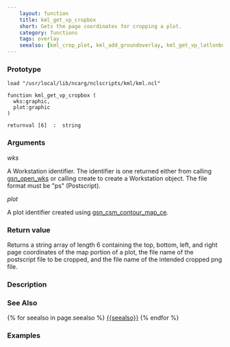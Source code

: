 ```yaml
---
    layout: function
    title: kml_get_vp_cropbox
    short: Gets the page coordinates for cropping a plot.
    category: functions  
    tags: overlay
    seealso: [kml_crop_plot, kml_add_groundoverlay, kml_get_vp_latlonbox]
---
```


### Prototype

<pre><code>load "/usr/local/lib/ncarg/nclscripts/kml/kml.ncl"

function kml_get_vp_cropbox (
  wks:graphic,
  plot:graphic
)

returnval [6]  :  string
</code></pre>

### Arguments
*wks*

A Workstation identifier. The identifier is one returned either from calling [gsn_open_wks](http://ncl.ucar.edu/Document/Graphics/Interfaces/gsn_open_wks.shtml) or calling create to create a Workstation object. The file format must be "ps" (Postscript).

*plot*

A plot identifier created using [gsn_csm_contour_map_ce](http://ncl.ucar.edu/Document/Graphics/Interfaces/gsn_csm_contour_map_ce.shtml).

### Return value

Returns a string array of length 6 containing the top, bottom, left, and right page coordinates of the map portion of a plot, the file name of the postscript file to be cropped, and the file name of the intended cropped png file.

### Description

### See Also

{% for seealso in page.seealso %}
[{{seealso}}]({{site.base_url}}functions/{{seealso}}.html)
{% endfor %}

### Examples


